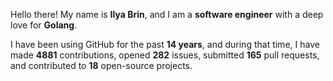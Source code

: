 Hello there! My name is **Ilya Brin**, and I am a **software engineer** with a deep love for **Golang**.

I have been using GitHub for the past **14 years**, and during that time, I have made **4881** contributions, opened **282** issues, submitted **165** pull requests, and contributed to **18** open-source projects.
